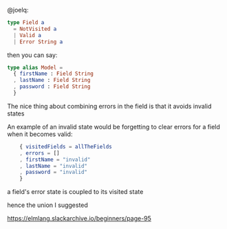 @joelq:

```elm
type Field a
  = NotVisited a
  | Valid a
  | Error String a
```

then you can say:

```elm
type alias Model =
  { firstName : Field String
  , lastName : Field String
  , password : Field String
  }
```


The nice thing about combining errors in the field is that it avoids invalid states

An example of an invalid state would be forgetting to clear errors for a field when it becomes valid:

```elm
    { visitedFields = allTheFields
    , errors = []
    , firstName = "invalid"
    , lastName = "invalid"
    , password = "invalid"
    }
```

a field's error state is coupled to its visited state

hence the union I suggested

https://elmlang.slackarchive.io/beginners/page-95